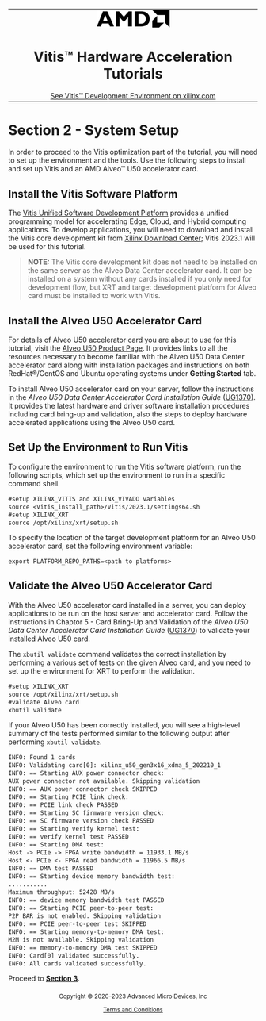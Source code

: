 <table class="sphinxhide" width="100%">
 <tr width="100%">
    <td align="center"><img src="https://raw.githubusercontent.com/Xilinx/Image-Collateral/main/xilinx-logo.png" width="30%"/><h1>Vitis™ Hardware Acceleration Tutorials</h1>
    <a href="https://www.xilinx.com/products/design-tools/vitis.html">See Vitis™ Development Environment on xilinx.com</a>
    </td>
 </tr>
</table>

# Section 2 - System Setup

In order to proceed to the Vitis optimization part of the tutorial, you will need to set up the environment and the tools. Use the following steps to install and set up Vitis and an AMD Alveo™ U50 accelerator card.

## Install the Vitis Software Platform

The [Vitis Unified Software Development Platform](https://www.xilinx.com/products/design-tools/vitis/vitis-platform.html) provides a unified programming model for accelerating Edge, Cloud, and Hybrid computing applications. To develop applications, you will need to download and install the Vitis core development kit from [Xilinx Download Center](https://www.xilinx.com/support/download/index.html/content/xilinx/en/downloadNav/vitis.html); Vitis 2023.1 will be used for this tutorial.

>**NOTE:** The Vitis core development kit does not need to be installed on the same server as the Alveo Data Center accelerator card. It can be installed on a system without any cards installed if you only need for development flow, but XRT and target development platform for Alveo card must be installed to work with Vitis.

## Install the Alveo U50 Accelerator Card

For details of Alveo U50 accelerator card you are about to use for this tutorial, visit the [Alveo U50 Product Page](https://www.xilinx.com/products/boards-and-kits/alveo/u50.html). It provides links to all the resources necessary to become familiar with the Alveo U50 Data Center accelerator card along with installation packages and instructions on both RedHat®/CentOS and Ubuntu operating systems under **Getting Started** tab.

To install Alveo U50 accelerator card on your server, follow the instructions in the *Alveo U50 Data Center Accelerator Card Installation Guide* ([UG1370](https://www.xilinx.com/cgi-bin/docs/bkdoc?k=accelerator-cards;v=latest;d=ug1370-u50-installation.pdf)). It provides the latest hardware and driver software installation procedures including card bring-up and validation, also the steps to deploy hardware accelerated applications using the Alveo U50 card.

## Set Up the Environment to Run Vitis

To configure the environment to run the Vitis software platform, run the following scripts, which set up the environment to run in a specific command shell.
~~~
#setup XILINX_VITIS and XILINX_VIVADO variables
source <Vitis_install_path>/Vitis/2023.1/settings64.sh
#setup XILINX_XRT
source /opt/xilinx/xrt/setup.sh
~~~

To specify the location of the target development platform for an Alveo U50 accelerator card, set the following environment variable:

~~~
export PLATFORM_REPO_PATHS=<path to platforms>
~~~

## Validate the Alveo U50 Accelerator Card

With the Alveo U50 accelerator card installed in a server, you can deploy applications to be run on the host server and accelerator card. Follow the instructions in Chaptor 5 -  Card Bring-Up and Validation of the *Alveo U50 Data Center Accelerator Card Installation Guide* ([UG1370](https://www.xilinx.com/cgi-bin/docs/bkdoc?k=accelerator-cards;v=latest;d=ug1370-u50-installation.pdf)) to validate your installed Alveo U50 card.

The `xbutil validate` command validates the correct installation by performing a various set of tests on the given Alveo card, and you need to set up the environment for XRT to perform the validation.

~~~
#setup XILINX_XRT
source /opt/xilinx/xrt/setup.sh
#validate Alveo card
xbutil validate
~~~

If your Alveo U50 has been correctly installed, you will see a high-level summary of the tests performed similar to the following output after performing `xbutil validate`.

~~~
INFO: Found 1 cards
INFO: Validating card[0]: xilinx_u50_gen3x16_xdma_5_202210_1
INFO: == Starting AUX power connector check:
AUX power connector not available. Skipping validation
INFO: == AUX power connector check SKIPPED
INFO: == Starting PCIE link check:
INFO: == PCIE link check PASSED
INFO: == Starting SC firmware version check:
INFO: == SC firmware version check PASSED
INFO: == Starting verify kernel test:
INFO: == verify kernel test PASSED
INFO: == Starting DMA test:
Host -> PCIe -> FPGA write bandwidth = 11933.1 MB/s
Host <- PCIe <- FPGA read bandwidth = 11966.5 MB/s
INFO: == DMA test PASSED
INFO: == Starting device memory bandwidth test:
...........
Maximum throughput: 52428 MB/s
INFO: == device memory bandwidth test PASSED
INFO: == Starting PCIE peer-to-peer test:
P2P BAR is not enabled. Skipping validation
INFO: == PCIE peer-to-peer test SKIPPED
INFO: == Starting memory-to-memory DMA test:
M2M is not available. Skipping validation
INFO: == memory-to-memory DMA test SKIPPED
INFO: Card[0] validated successfully.
INFO: All cards validated successfully.
~~~

Proceed to [**Section 3**](../03-Algorithm_Acceleration/README.md).

<p class="sphinxhide" align="center"><sub>Copyright © 2020–2023 Advanced Micro Devices, Inc</sub></p>

<p class="sphinxhide" align="center"><sup><a href="https://www.amd.com/en/corporate/copyright">Terms and Conditions</a></sup></p>
